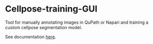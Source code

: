 # Cellpose-training-GUI
Tool for manually annotating images in QuPath or Napari and training a custom cellpose segmentation model.

See documentation [here](https://abailoni.github.io/cellpose-training-gui).

